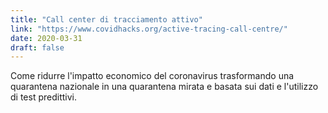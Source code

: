 ```yaml
---
title: "Call center di tracciamento attivo"
link: "https://www.covidhacks.org/active-tracing-call-centre/"
date: 2020-03-31
draft: false
---
```


Come ridurre l'impatto economico del coronavirus trasformando una quarantena nazionale in una quarantena mirata e basata sui dati e l'utilizzo di test predittivi.
